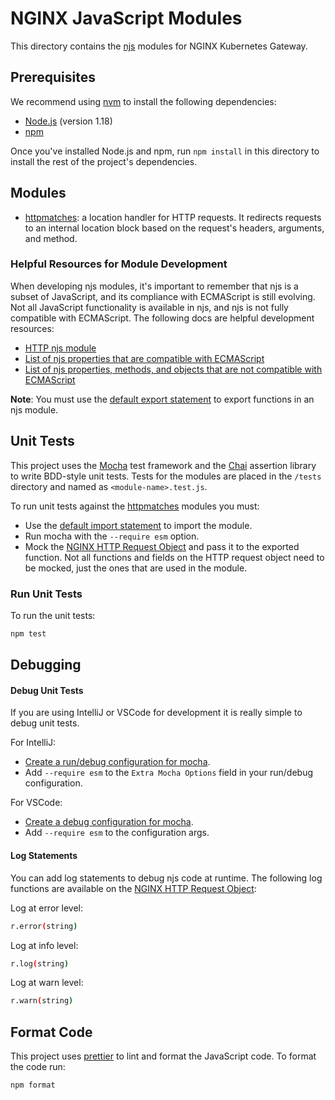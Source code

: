 # NGINX JavaScript Modules

This directory contains the [njs](http://nginx.org/en/docs/njs/) modules for NGINX Kubernetes Gateway. 

## Prerequisites

We recommend using [nvm](https://github.com/nvm-sh/nvm/blob/master/README.md) to install the following dependencies:

- [Node.js](https://nodejs.org/en/) (version 1.18) 
- [npm](https://docs.npmjs.com/)

Once you've installed Node.js and npm, run `npm install` in this directory to install the rest of the project's dependencies. 

## Modules

- [httpmatches](./src/httpmatches.js): a location handler for HTTP requests. It redirects requests to an internal location block based on the request's headers, arguments, and method.

### Helpful Resources for Module Development

When developing njs modules, it's important to remember that njs is a subset of JavaScript, and its compliance with ECMAScript is still evolving.
Not all JavaScript functionality is available in njs, and njs is not fully compatible with ECMAScript. The following docs are helpful development resources:

- [HTTP njs module](https://nginx.org/en/docs/http/ngx_http_js_module.html)
- [List of njs properties that are compatible with ECMAScript](http://nginx.org/en/docs/njs/compatibility.html)
- [List of njs properties, methods, and objects that are not compatible with ECMAScript](http://nginx.org/en/docs/njs/reference.html)

**Note**: You must use the [default export statement](https://developer.mozilla.org/en-US/docs/web/javascript/reference/statements/export) to export functions in an njs module.

## Unit Tests

This project uses the [Mocha](https://mochajs.org/) test framework and the [Chai](https://www.chaijs.com/) assertion library to write BDD-style unit tests. Tests for the modules are placed in the `/tests` directory and named as `<module-name>.test.js`.

To run unit tests against the [httpmatches](./src/httpmatches.js) modules you must:
- Use the [default import statement](https://developer.mozilla.org/en-US/docs/Web/JavaScript/Reference/Statements/import#importing_defaults) to import the module.
- Run mocha with the `--require esm` option. 
- Mock the [NGINX HTTP Request Object](http://nginx.org/en/docs/njs/reference.html#http) and pass it to the exported function. Not all functions and fields on the HTTP request object need to be mocked, just the ones that are used in the module.

### Run Unit Tests 

To run the unit tests:

```bash
npm test
```

## Debugging

#### Debug Unit Tests

If you are using IntelliJ or VSCode for development it is really simple to debug unit tests.

For IntelliJ:
- [Create a run/debug configuration for mocha](https://www.jetbrains.com/help/idea/run-debug-configuration-mocha.html).
- Add `--require esm` to the `Extra Mocha Options` field in your run/debug configuration.

For VSCode:
- [Create a debug configuration for mocha](https://dev.to/wakeupmh/debugging-mocha-tests-in-vscode-468a).
- Add `--require esm` to the configuration args.

#### Log Statements

You can add log statements to debug njs code at runtime. The following log functions are available on the [NGINX HTTP Request Object](http://nginx.org/en/docs/njs/reference.html#http):

Log at error level:

```bash
r.error(string)
```

Log at info level:

```bash
r.log(string)
```

Log at warn level:

```bash
r.warn(string)
```

## Format Code

This project uses [prettier](https://prettier.io/) to lint and format the JavaScript code. To format the code run:

```bash
npm format
```
